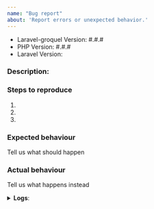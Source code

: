 ```yaml
---
name: "Bug report"
about: 'Report errors or unexpected behavior.'
---
```


- Laravel-groquel Version: #.#.#
- PHP Version: #.#.#
- Laravel Version:

### Description:

### Steps to reproduce
1.
2.
3.

### Expected behaviour
Tell us what should happen

### Actual behaviour
Tell us what happens instead

<details><summary><b>Logs</b>:</summary>
Insert log.txt here (if necessary)
</details>
